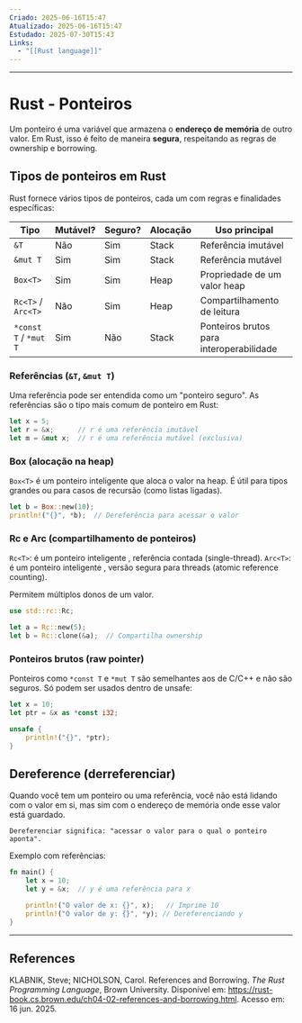 ```yaml
---
Criado: 2025-06-16T15:47
Atualizado: 2025-06-16T15:47
Estudado: 2025-07-30T15:43
Links:
  - "[[Rust language]]"
---
```

---
# Rust - Ponteiros

Um ponteiro é uma variável que armazena o **endereço de memória** de outro valor. Em Rust, isso é feito de maneira **segura**, respeitando as regras de ownership e borrowing.

## Tipos de ponteiros em Rust

Rust fornece vários tipos de ponteiros, cada um com regras e finalidades específicas:

| Tipo                  | Mutável? | Seguro? | Alocação | Uso principal                            |
| --------------------- | -------- | ------- | -------- | ---------------------------------------- |
| `&T`                  | Não      | Sim     | Stack    | Referência imutável                      |
| `&mut T`              | Sim      | Sim     | Stack    | Referência mutável                       |
| `Box<T>`              | Sim      | Sim     | Heap     | Propriedade de um valor heap             |
| `Rc<T>` / `Arc<T>`    | Não      | Sim     | Heap     | Compartilhamento de leitura              |
| `*const T` / `*mut T` | Sim      | Não     | Stack    | Ponteiros brutos para interoperabilidade |

### Referências (`&T`, `&mut T`)

Uma referência pode ser entendida como um "ponteiro seguro". As referências são o tipo mais comum de ponteiro em Rust:

```rust
let x = 5;
let r = &x;      // r é uma referência imutável
let m = &mut x;  // r é uma referência mutável (exclusiva)
```

### Box (alocação na heap)

`Box<T>` é um ponteiro inteligente que aloca o valor na heap. É útil para tipos grandes ou para casos de recursão (como listas ligadas).

```rust
let b = Box::new(10);
println!("{}", *b);  // Dereferência para acessar o valor
```


### Rc e Arc (compartilhamento de ponteiros)

`Rc<T>`: é um ponteiro inteligente , referência contada (single-thread).
`Arc<T>`: é um ponteiro inteligente , versão segura para threads (atomic reference counting).

Permitem múltiplos donos de um valor.

```rust
use std::rc::Rc;

let a = Rc::new(5);
let b = Rc::clone(&a);  // Compartilha ownership
```

### Ponteiros brutos (raw pointer)

Ponteiros como `*const T` e `*mut T` são semelhantes aos de C/C++ e não são seguros. Só podem ser usados dentro de unsafe:
```rust
let x = 10;
let ptr = &x as *const i32;

unsafe {
    println!("{}", *ptr);
}
```

## Dereference  (derreferenciar)

Quando você tem um ponteiro ou uma referência, você não está lidando com o valor em si, mas sim com o endereço de memória onde esse valor está guardado.

    Dereferenciar significa: "acessar o valor para o qual o ponteiro aponta".

Exemplo com referências:

```rust
fn main() {
    let x = 10;
    let y = &x;  // y é uma referência para x

    println!("O valor de x: {}", x);   // Imprime 10
    println!("O valor de y: {}", *y); // Dereferenciando y
}
```

---
## References

KLABNIK, Steve; NICHOLSON, Carol. References and Borrowing. *The Rust Programming Language*, Brown University. Disponível em: https://rust-book.cs.brown.edu/ch04-02-references-and-borrowing.html. Acesso em: 16 jun. 2025.
